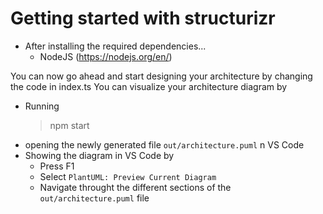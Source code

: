 # Getting started with structurizr
- After installing the required dependencies...
  - NodeJS (https://nodejs.org/en/)

You can now go ahead and start designing your architecture by changing the code in index.ts
You can visualize your architecture diagram by
- Running
  > npm start
- opening the newly generated file `out/architecture.puml` n VS Code
- Showing the diagram in VS Code by
  - Press F1
  - Select `PlantUML: Preview Current Diagram`
  - Navigate throught the different sections of the `out/architecture.puml` file